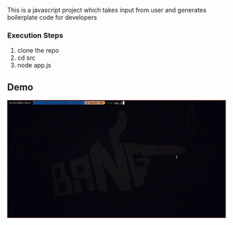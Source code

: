 This is a javascript project which takes input from user and generates boilerplate code for developers

### Execution Steps
1. clone the repo
2. cd src
3. node app.js

## Demo
![Project Demo](generator.gif)
